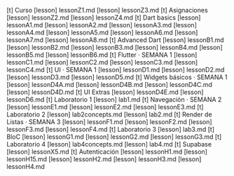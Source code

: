 [t] Curso
[lesson] lessonZ1.md
[lesson] lessonZ3.md
[t] Asignaciones
[lesson] lessonZ2.md
[lesson] lessonZ4.md
[t] Dart basics
[lesson] lessonA1.md
[lesson] lessonA2.md
[lesson] lessonA3.md
[lesson] lessonA4.md
[lesson] lessonA5.md
[lesson] lessonA6.md
[lesson] lessonA7.md
[lesson] lessonA8.md
[t] Advanced Dart
[lesson] lessonB1.md
[lesson] lessonB2.md
[lesson] lessonB3.md
[lesson] lessonB4.md
[lesson] lessonB5.md
[lesson] lessonB6.md
[t] Flutter · SEMANA 1
[lesson] lessonC1.md
[lesson] lessonC2.md
[lesson] lessonC3.md
[lesson] lessonC4.md
[t] UI · SEMANA 1
[lesson] lessonD1.md
[lesson] lessonD2.md
[lesson] lessonD3.md
[lesson] lessonD5.md
[t] Widgets básicos · SEMANA 1
[lesson] lessonD4A.md
[lesson] lessonD4B.md
[lesson] lessonD4C.md
[lesson] lessonD4D.md
[t] UI Extras
[lesson] lessonD4E.md
[lesson] lessonD6.md
[t] Laboratorio 1
[lesson] lab1.md
[t] Navegación · SEMANA 2
[lesson] lessonE1.md
[lesson] lessonE2.md
[lesson] lessonE3.md
[t] Laboratorio 2
[lesson] lab2concepts.md
[lesson] lab2.md
[t] Render de Listas · SEMANA 3
[lesson] lessonF1.md
[lesson] lessonF2.md
[lesson] lessonF3.md
[lesson] lessonF4.md
[t] Laboratorio 3
[lesson] lab3.md
[t] BloC
[lesson] lessonG1.md
[lesson] lessonG2.md
[lesson] lessonG3.md
[t] Laboratorio 4
[lesson] lab4concepts.md
[lesson] lab4.md
[t] Supabase
[lesson] lessonX5.md
[t] Autenticación
[lesson] lessonH1.md
[lesson] lessonH15.md
[lesson] lessonH2.md
[lesson] lessonH3.md
[lesson] lessonH4.md
